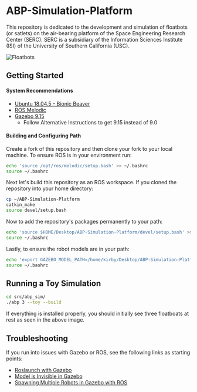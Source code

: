 # ABP-Simulation-Platform

This repository is dedicated to the development and simulation of floatbots (or satlets) on the air-bearing platform of the Space Engineering Research Center (SERC). SERC is a subsidiary of the Information Sciences Institute (ISI) of the University of Southern California (USC).

![Floatbots](https://github.com/koverman47/ABP-Simulation-Platform/blob/main/images/intro.jpg?raw=true)

## Getting Started
#### System Recommendations
* [Ubuntu 18.04.5 - Bionic Beaver](https://releases.ubuntu.com/18.04/)
* [ROS Melodic](http://wiki.ros.org/melodic/Installation/Ubuntu)
* [Gazebo 9.15](http://gazebosim.org/tutorials?cat=install&tut=install_ubuntu&ver=9.0)
  * Follow Alternative Instructions to get 9.15 instead of 9.0
  
#### Building and Configuring Path
Create a fork of this repository and then clone your fork to your local machine. To ensure ROS is in your environment run:
```bash
echo 'source /opt/ros/melodic/setup.bash' >> ~/.bashrc
source ~/.bashrc
```
Next let's build this repository as an ROS workspace. If you cloned the repository into your home directory:
```bash
cp ~/ABP-Simulation-Platform
catkin_make
source devel/setup.bash
```
Now to add the repository's packages permanently to your path:
```bash
echo 'source $HOME/Desktop/ABP-Simulation-Platform/devel/setup.bash' >> ~/.bashrc
source ~/.bashrc
```
Lastly, to ensure the robot models are in your path:
```bash 
echo 'export GAZEBO_MODEL_PATH=/home/kirby/Desktop/ABP-Simulation-Platform/src/abp_sim/models' >> ~/.bashrc
source ~/.bashrc
```

## Running a Toy Simulation
```bash
cd src/abp_sim/
./abp 3 --toy --build
```
If everything is installed properly, you should initially see three floatboats at rest as seen in the above image.

## Troubleshooting
If you run into issues with Gazebo or ROS, see the following links as starting points:
* [Roslaunch with Gazebo](http://gazebosim.org/tutorials?tut=ros_roslaunch&cat=connect_ros)
* [Model is Invisible in Gazebo](https://answers.gazebosim.org//question/19654/my-model-is-not-showing-in-gazebo/)
* [Spawning Multiple Robots in Gazebo with ROS](https://answers.ros.org/question/315010/spawn-three-different-custom-robots-in-a-launch-file/)
